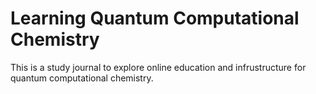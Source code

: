 # Learning Quantum Computational Chemistry
This is a study journal to explore online education and infrustructure for quantum computational chemistry. 
